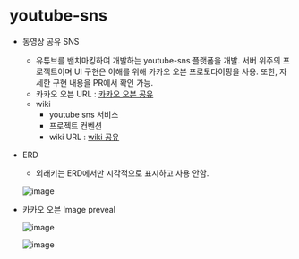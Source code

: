 # youtube-sns

- 동영상 공유 SNS

  - 유튜브를 밴치마킹하여 개발하는 youtube-sns 플랫폼을 개발. 서버 위주의 프로젝트이며 UI 구현은 이해를 위해 카카오 오븐 프로토타이핑을 사용. 또한, 자세한 구현 내용을 PR에서 확인 가능.
  - 카카오 오븐 URL : [카카오 오븐 공유](https://ovenapp.io/view/NBKXGQpbmSQmsTUXSLdNlVDSn2AgJUe8/)
  - wiki
    - youtube sns 서비스
    - 프로젝트 컨벤션
    - wiki URL : [wiki 공유](https://github.com/f-lab-edu/youtube-sns/wiki)

- ERD

  - 외래키는 ERD에서만 시각적으로 표시하고 사용 안함.
  
  ![image](https://user-images.githubusercontent.com/55625864/95953661-18610880-0e35-11eb-8acb-6308c4e7f8df.png)
  
  
  
- 카카오 오븐 Image preveal

  ![image](https://user-images.githubusercontent.com/55625864/95865285-76441080-0da1-11eb-9c71-1b914002ea11.png)

  ![image](https://user-images.githubusercontent.com/55625864/95865758-f9fdfd00-0da1-11eb-99a7-828246fddea0.png)

  

  
